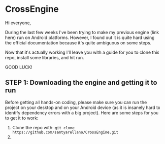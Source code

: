 # CrossEngine

Hi everyone,

During the last few weeks I've been trying to make my previous engine (link here) run on Android platforms. However, I found out it is quite hard using the official documentation because it's quite ambiguous on some steps.

Now that it's actually working I'll leave you with a guide for you to clone this repo, install some libraries, and hit run.

GOOD LUCK!

## STEP 1: Downloading the engine and getting it to run

Before getting all hands-on coding, please make sure you can run the project on your desktop and on your Android device (as it is insanely hard to identify dependency errors with a big project). Here are some steps for you to get it to work:

1. Clone the repo with: `git clone https://github.com/santyarellano/CrossEngine.git`
2.
